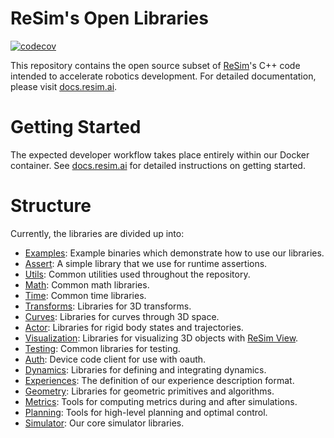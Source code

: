 # ReSim's Open Libraries

[![codecov](https://codecov.io/gh/resim-ai/open-core/branch/main/graph/badge.svg?token=URJ09ULAH4)](https://codecov.io/gh/resim-ai/open-core)

This repository contains the open source subset of
[ReSim](https://www.resim.ai/)'s C++ code intended to accelerate robotics
development. For detailed documentation, please visit
[docs.resim.ai](https://docs.resim.ai).

# Getting Started 
The expected developer workflow takes place entirely within our Docker
container. See [docs.resim.ai](https://docs.resim.ai) for detailed instructions
on getting started.

# Structure
Currently, the libraries are divided up into:

 - [Examples](resim/examples): Example binaries which demonstrate how to use our libraries.
 - [Assert](resim/assert): A simple library that we use for runtime assertions.
 - [Utils](resim/utils): Common utilities used throughout the repository.
 - [Math](resim/math): Common math libraries.
 - [Time](resim/time): Common time libraries.
 - [Transforms](resim/transforms): Libraries for 3D transforms.
 - [Curves](resim/curves): Libraries for curves through 3D space.
 - [Actor](resim/actor/state): Libraries for rigid body states and trajectories.
 - [Visualization](resim/visualization): Libraries for visualizing 3D objects
   with [ReSim View](https://docs.resim.ai/visualization/).
 - [Testing](resim/testing): Common libraries for testing.
 - [Auth](resim/auth): Device code client for use with oauth.
 - [Dynamics](resim/dynamics): Libraries for defining and integrating dynamics.
 - [Experiences](resim/experiences): The definition of our experience
   description format.
 - [Geometry](resim/geometry): Libraries for geometric primitives and
   algorithms.
 - [Metrics](resim/metrics): Tools for computing metrics during and after
   simulations.
 - [Planning](resim/planning): Tools for high-level planning and optimal
   control.
 - [Simulator](resim/simulator): Our core simulator libraries.
